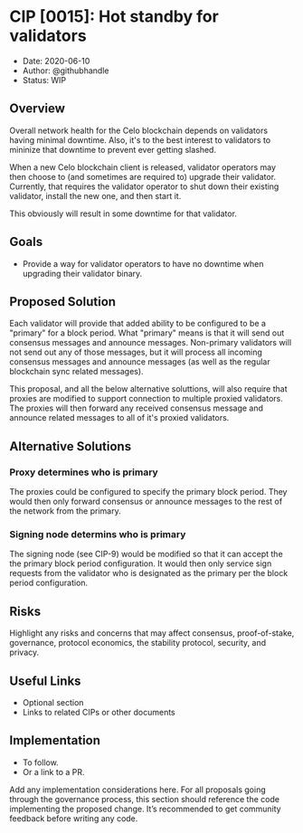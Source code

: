 # CIP [0015]: Hot standby for validators

- Date: 2020-06-10
- Author: @githubhandle
- Status: WIP

## Overview

Overall network health for the Celo blockchain depends on validators having minimal downtime.  Also, it's to the best interest 
to validators to mininize that downtime to prevent ever getting slashed.

When a new Celo blockchain client is released, validator operators may then choose to (and sometimes are required to) upgrade 
their validator.  Currently, that requires the validator operator to shut down their existing validator, install the new one, 
and then start it.

This obviously will result in some downtime for that validator.

## Goals

- Provide a way for validator operators to have no downtime when upgrading their validator binary.

## Proposed Solution

Each validator will provide that added ability to be configured to be a "primary" for a block period.  What "primary" means is 
that it will send out consensus messages and announce messages.  Non-primary validators will not send out any of those messages,
but it will process all incoming consensus messages and announce messages (as well as the regular blockchain sync related 
messages).

This proposal, and all the below alternative soluttions,  will also require that proxies are modified to support connection 
to multiple proxied validators.  The proxies will then forward any received consensus message and announce related messages 
to all of it's proxied validators.

## Alternative Solutions

### Proxy determines who is primary

The proxies could be configured to specify the primary block period.  They would then only forward consensus or announce messages
to the rest of the network from the primary.

### Signing node determins who is primary

The signing node (see CIP-9) would be modified so that it can accept the the primary block period configuration.  It would 
then only service sign requests from the validator who is designated as the primary per the block period configuration.

## Risks

Highlight any risks and concerns that may affect consensus, proof-of-stake, governance, protocol economics, the stability protocol, security, and privacy.

## Useful Links

* Optional section
* Links to related CIPs or other documents

## Implementation

* To follow.
* Or a link to a PR.

Add any implementation considerations here. For all proposals going through the governance process, this section should reference the code implementing the proposed change. It’s recommended to get community feedback before writing any code.
